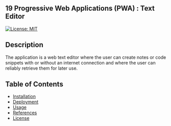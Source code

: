 ## 19 Progressive Web Applications (PWA) : Text Editor

[![License: MIT](https://img.shields.io/badge/License-MIT-yellow.svg)](https://opensource.org/licenses/MIT)

## Description

The application is a web text editor where the user can create notes or code snippets with or without an internet connection and where the user can reliably retrieve them for later use.

## Table of Contents

* [Installation](#installation)
* [Deployment](#deployment)
* [Usage](#usage)
* [References](#references)
* [License](#license)

